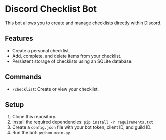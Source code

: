 # Discord Checklist Bot

This bot allows you to create and manage checklists directly within Discord.

## Features

* Create a personal checklist.
* Add, complete, and delete items from your checklist.
* Persistent storage of checklists using an SQLite database.

## Commands

* `/checklist`: Create or view your checklist.

## Setup

1. Clone this repository.
2. Install the required dependencies: `pip install -r requirements.txt`
3. Create a `config.json` file with your bot token, client ID, and guild ID.
4. Run the bot: `python main.py`